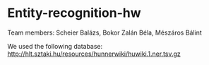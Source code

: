 # Entity-recognition-hw

Team members:
  Scheier Balázs,
  Bokor Zalán Béla,
  Mészáros Bálint
  
We used the following database: http://hlt.sztaki.hu/resources/hunnerwiki/huwiki.1.ner.tsv.gz
